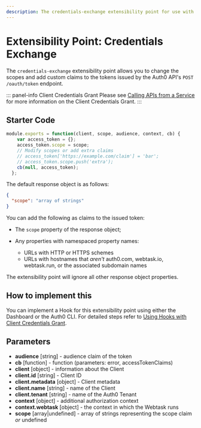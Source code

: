 ```yaml
---
description: The credentials-exchange extensibility point for use with Hooks
---
```


# Extensibility Point: Credentials Exchange

The `credentials-exchange` extensibility point allows you to change the scopes and add custom claims to the tokens issued by the Auth0 API's `POST /oauth/token` endpoint.

::: panel-info Client Credentials Grant
Please see [Calling APIs from a Service](/api-auth/grant/client-credentials) for more information on the Client Credentials Grant.
:::

## Starter Code

```js
module.exports = function(client, scope, audience, context, cb) {
    var access_token = {};
    access_token.scope = scope;
    // Modify scopes or add extra claims
    // access_token['https://example.com/claim'] = 'bar';
    // access_token.scope.push('extra');
    cb(null, access_token);
  };
```

The default response object is as follows:

```json
{
  "scope": "array of strings"
}
```

You can add the following as claims to the issued token:

* The `scope` property of the response object;
* Any properties with namespaced property names:

  * URLs with HTTP or HTTPS schemes
  * URLs with hostnames that *aren't* auth0.com, webtask.io, webtask.run, or the associated subdomain names

The extensibility point will ignore all other response object properties.

## How to implement this

You can implement a Hook for this extensibility point using either the Dashboard or the Auth0 CLI. For detailed steps refer to [Using Hooks with Client Credentials Grant](/api-auth/tutorials/client-credentials/customize-with-hooks).

## Parameters

* **audience** [string] - audience claim of the token
* **cb** [function] - function (parameters: error, accessTokenClaims)
* **client** [object] - information about the Client
* **client.id** [string] - Client ID
* **client.metadata** [object] - Client metadata
* **client.name** [string] - name of the Client
* **client.tenant** [string] - name of the Auth0 Tenant
* **context** [object] - additional authorization context
* **context.webtask** [object] - the context in which the Webtask runs
* **scope** [array|undefined] - array of strings representing the scope claim *or* undefined
